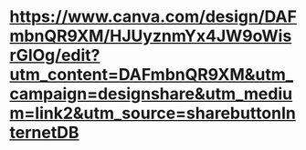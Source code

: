 # https://www.canva.com/design/DAFmbnQR9XM/HJUyznmYx4JW9oWisrGIOg/edit?utm_content=DAFmbnQR9XM&utm_campaign=designshare&utm_medium=link2&utm_source=sharebuttonInternetDB
